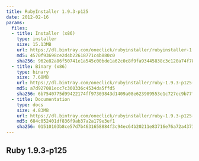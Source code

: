 ```yaml
---
title: RubyInstaller 1.9.3-p125
date: 2012-02-16
params:
  files:
  - title: Installer (x86)
    type: installer
    size: 15.13MB
    url: https://dl.bintray.com/oneclick/rubyinstaller/rubyinstaller-1.9.3-p125.exe
    md5: 4570f93698ce2d4b22618771c4b880c0
    sha256: 962e82a86f50741e1a545c00bde1a62c0c8f9fa93445838c3c120a74f789da80
  - title: Binary (x86)
    type: binary
    size: 7.68MB
    url: https://dl.bintray.com/oneclick/rubyinstaller/ruby-1.9.3-p125-i386-mingw32.7z
    md5: a7d927081ecc7c360336c4534da5ffd5
    sha256: 6b7540775d99422174ff97303843d1409a08e623909553e1c727ec9b77f8faa6
  - title: Documentation
    type: docs
    size: 4.83MB
    url: https://dl.bintray.com/oneclick/rubyinstaller/ruby-1.9.3-p125-doc-chm.7z
    md5: 684c052401df836f9ab37a2a179e3ef1
    sha256: 01510103b8ce57d7b4631658884f3c94ec64b20211e83716e76a72a43712c8f0
---
```


## Ruby 1.9.3-p125
